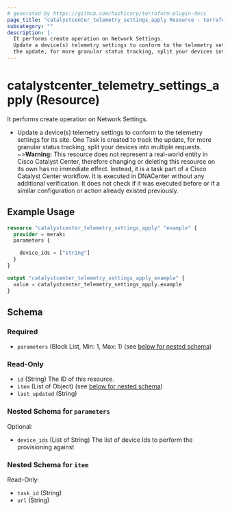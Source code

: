 ```yaml
---
# generated by https://github.com/hashicorp/terraform-plugin-docs
page_title: "catalystcenter_telemetry_settings_apply Resource - terraform-provider-catalystcenter"
subcategory: ""
description: |-
  It performs create operation on Network Settings.
  Update a device(s) telemetry settings to conform to the telemetry settings for its site.  One Task is created to track
  the update, for more granular status tracking, split your devices into multiple requests.
---
```


# catalystcenter_telemetry_settings_apply (Resource)

It performs create operation on Network Settings.

- Update a device(s) telemetry settings to conform to the telemetry settings for its site.  One Task is created to track
the update, for more granular status tracking, split your devices into multiple requests.
~>**Warning:**
This resource does not represent a real-world entity in Cisco Catalyst Center, therefore changing or deleting this resource on its own has no immediate effect.
Instead, it is a task part of a Cisco Catalyst Center workflow. It is executed in DNACenter without any additional verification. It does not check if it was executed before or if a similar configuration or action already existed previously.

## Example Usage

```terraform
resource "catalystcenter_telemetry_settings_apply" "example" {
  provider = meraki
  parameters {

    device_ids = ["string"]
  }
}

output "catalystcenter_telemetry_settings_apply_example" {
  value = catalystcenter_telemetry_settings_apply.example
}
```

<!-- schema generated by tfplugindocs -->
## Schema

### Required

- `parameters` (Block List, Min: 1, Max: 1) (see [below for nested schema](#nestedblock--parameters))

### Read-Only

- `id` (String) The ID of this resource.
- `item` (List of Object) (see [below for nested schema](#nestedatt--item))
- `last_updated` (String)

<a id="nestedblock--parameters"></a>
### Nested Schema for `parameters`

Optional:

- `device_ids` (List of String) The list of device Ids to perform the provisioning against


<a id="nestedatt--item"></a>
### Nested Schema for `item`

Read-Only:

- `task_id` (String)
- `url` (String)
